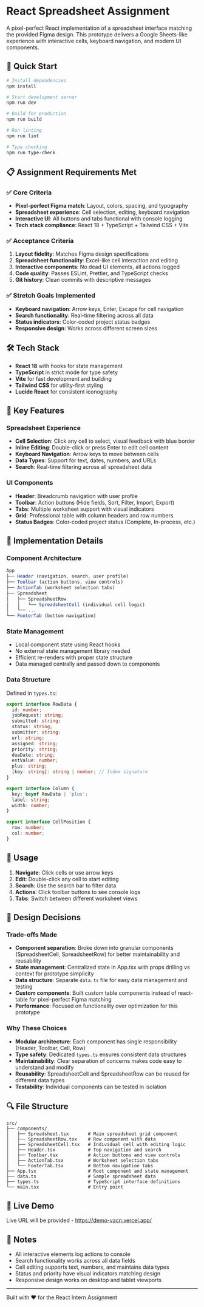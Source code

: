 # React Spreadsheet Assignment

A pixel-perfect React implementation of a spreadsheet interface matching the provided Figma design. This prototype delivers a Google Sheets-like experience with interactive cells, keyboard navigation, and modern UI components.

## 🚀 Quick Start

```bash
# Install dependencies
npm install

# Start development server
npm run dev

# Build for production
npm run build

# Run linting
npm run lint

# Type checking
npm run type-check
```

## 📋 Assignment Requirements Met

### ✅ Core Criteria
- **Pixel-perfect Figma match**: Layout, colors, spacing, and typography
- **Spreadsheet experience**: Cell selection, editing, keyboard navigation
- **Interactive UI**: All buttons and tabs functional with console logging
- **Tech stack compliance**: React 18 + TypeScript + Tailwind CSS + Vite

### ✅ Acceptance Criteria
1. **Layout fidelity**: Matches Figma design specifications
2. **Spreadsheet functionality**: Excel-like cell interaction and editing
3. **Interactive components**: No dead UI elements, all actions logged
4. **Code quality**: Passes ESLint, Prettier, and TypeScript checks
5. **Git history**: Clean commits with descriptive messages

### ✅ Stretch Goals Implemented
- **Keyboard navigation**: Arrow keys, Enter, Escape for cell navigation
- **Search functionality**: Real-time filtering across all data
- **Status indicators**: Color-coded project status badges
- **Responsive design**: Works across different screen sizes

## 🛠️ Tech Stack

- **React 18** with hooks for state management
- **TypeScript** in strict mode for type safety
- **Vite** for fast development and building
- **Tailwind CSS** for utility-first styling
- **Lucide React** for consistent iconography

## 🎯 Key Features

### Spreadsheet Experience
- **Cell Selection**: Click any cell to select, visual feedback with blue border
- **Inline Editing**: Double-click or press Enter to edit cell content
- **Keyboard Navigation**: Arrow keys to move between cells
- **Data Types**: Support for text, dates, numbers, and URLs
- **Search**: Real-time filtering across all spreadsheet data

### UI Components
- **Header**: Breadcrumb navigation with user profile
- **Toolbar**: Action buttons (Hide fields, Sort, Filter, Import, Export)
- **Tabs**: Multiple worksheet support with visual indicators
- **Grid**: Professional table with column headers and row numbers
- **Status Badges**: Color-coded project status (Complete, In-process, etc.)

## 🔧 Implementation Details

### Component Architecture
```typescript
App
├── Header (navigation, search, user profile)
├── Toolbar (action buttons, view controls)
├── ActionTab (worksheet selection tabs)
├── Spreadsheet
│   ├── SpreadsheetRow
│   │   └── SpreadsheetCell (individual cell logic)
│   └── ...
└── FooterTab (bottom navigation)
```

### State Management
- Local component state using React hooks
- No external state management library needed
- Efficient re-renders with proper state structure
- Data managed centrally and passed down to components

### Data Structure
Defined in `types.ts`:
```typescript
export interface RowData {
  id: number;
  jobRequest: string;
  submitted: string;
  status: string;
  submitter: string;
  url: string;
  assigned: string;
  priority: string;
  dueDate: string;
  estValue: number;
  plus: string;
  [key: string]: string | number; // Index signature
}

export interface Column {
  key: keyof RowData | 'plus'; 
  label: string;
  width: number;
}

export interface CellPosition {
  row: number;
  col: number;
}
```

## 📱 Usage

1. **Navigate**: Click cells or use arrow keys
2. **Edit**: Double-click any cell to start editing
3. **Search**: Use the search bar to filter data
4. **Actions**: Click toolbar buttons to see console logs
5. **Tabs**: Switch between different worksheet views

## 🎨 Design Decisions

### Trade-offs Made
- **Component separation**: Broke down into granular components (SpreadsheetCell, SpreadsheetRow) for better maintainability and reusability
- **State management**: Centralized state in App.tsx with props drilling vs context for prototype simplicity
- **Data structure**: Separate `data.ts` file for easy data management and testing
- **Custom components**: Built custom table components instead of react-table for pixel-perfect Figma matching
- **Performance**: Focused on functionality over optimization for this prototype

### Why These Choices
- **Modular architecture**: Each component has single responsibility (Header, Toolbar, Cell, Row)
- **Type safety**: Dedicated `types.ts` ensures consistent data structures
- **Maintainability**: Clear separation of concerns makes code easy to understand and modify
- **Reusability**: SpreadsheetCell and SpreadsheetRow can be reused for different data types
- **Testability**: Individual components can be tested in isolation

## 🔍 File Structure

```
src/
├── components/
│   ├── Spreadsheet.tsx       # Main spreadsheet grid component
│   ├── SpreadsheetRow.tsx    # Row component with data
│   ├── SpreadsheetCell.tsx   # Individual cell with editing logic
│   ├── Header.tsx            # Top navigation and search
│   ├── Toolbar.tsx           # Action buttons and view controls
│   ├── ActionTab.tsx         # Worksheet selection tabs
│   └── FooterTab.tsx         # Bottom navigation tabs
├── App.tsx                   # Root component and state management
├── data.ts                   # Sample spreadsheet data
├── types.ts                  # TypeScript interface definitions
└── main.tsx                  # Entry point
```

## 🚀 Live Demo

Live URL will be provided - https://demo-vacn.vercel.app/

## 📝 Notes

- All interactive elements log actions to console
- Search functionality works across all data fields
- Cell editing supports text, numbers, and maintains data types
- Status and priority have visual indicators matching design
- Responsive design works on desktop and tablet viewports

---

Built with ❤️ for the React Intern Assignment